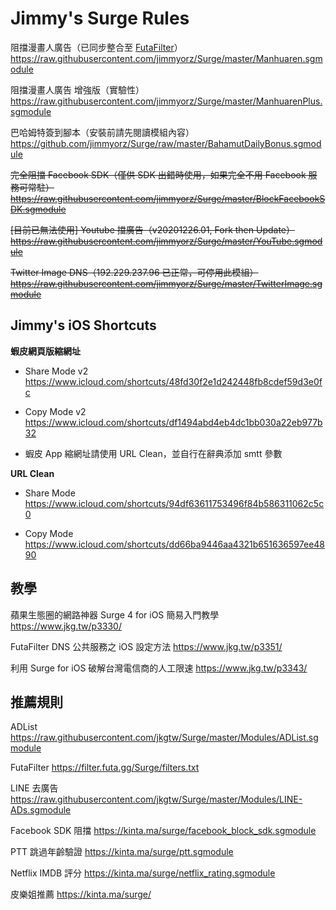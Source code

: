 # Jimmy's Surge Rules

阻擋漫畫人廣告（已同步整合至 [FutaFilter](https://github.com/FutaGuard/FutaFilter)）
https://raw.githubusercontent.com/jimmyorz/Surge/master/Manhuaren.sgmodule


阻擋漫畫人廣告 增強版（實驗性）
https://raw.githubusercontent.com/jimmyorz/Surge/master/ManhuarenPlus.sgmodule


巴哈姆特簽到腳本（安裝前請先閱讀模組內容）
https://github.com/jimmyorz/Surge/raw/master/BahamutDailyBonus.sgmodule


~~完全阻擋 Facebook SDK（僅供 SDK 出錯時使用，如果完全不用 Facebook 服務可常駐）~~
~~https://raw.githubusercontent.com/jimmyorz/Surge/master/BlockFacebookSDK.sgmodule~~


~~[目前已無法使用] Youtube 擋廣告（v20201226.01, Fork then Update）~~
~~https://raw.githubusercontent.com/jimmyorz/Surge/master/YouTube.sgmodule~~


~~Twitter Image DNS（192.229.237.96 已正常，可停用此模組）~~
~~https://raw.githubusercontent.com/jimmyorz/Surge/master/TwitterImage.sgmodule~~


## Jimmy's iOS Shortcuts

**蝦皮網頁版縮網址**
* Share Mode v2
https://www.icloud.com/shortcuts/48fd30f2e1d242448fb8cdef59d3e0fc

* Copy Mode v2
https://www.icloud.com/shortcuts/df1494abd4eb4dc1bb030a22eb977b32
* 蝦皮 App 縮網址請使用 URL Clean，並自行在辭典添加 smtt 參數

**URL Clean**
* Share Mode
https://www.icloud.com/shortcuts/94df63611753496f84b586311062c5c0

* Copy Mode
https://www.icloud.com/shortcuts/dd66ba9446aa4321b651636597ee4890


## 教學
蘋果生態圈的網路神器 Surge 4 for iOS 簡易入門教學
https://www.jkg.tw/p3330/

FutaFilter DNS 公共服務之 iOS 設定方法
https://www.jkg.tw/p3351/

利用 Surge for iOS 破解台灣電信商的人工限速
https://www.jkg.tw/p3343/


## 推薦規則
ADList
https://raw.githubusercontent.com/jkgtw/Surge/master/Modules/ADList.sgmodule

FutaFilter
https://filter.futa.gg/Surge/filters.txt

LINE 去廣告
https://raw.githubusercontent.com/jkgtw/Surge/master/Modules/LINE-ADs.sgmodule

Facebook SDK 阻擋
https://kinta.ma/surge/facebook_block_sdk.sgmodule

PTT 跳過年齡驗證
https://kinta.ma/surge/ptt.sgmodule

Netflix IMDB 評分
https://kinta.ma/surge/netflix_rating.sgmodule

皮樂姐推薦
https://kinta.ma/surge/
